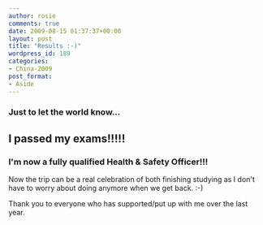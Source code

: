 ```yaml
---
author: rosie
comments: true
date: 2009-08-15 01:37:37+00:00
layout: post
title: "Results :-)"
wordpress_id: 189
categories:
- China-2009
post_format:
- Aside
---
```


### Just to let the world know...




## I passed my exams!!!!!




### I'm now a fully qualified Health & Safety Officer!!!


Now the trip can be a real celebration of both finishing studying as I don't have to worry about doing anymore when we get back. :-)

Thank you to everyone who has supported/put up with me over the last year.
